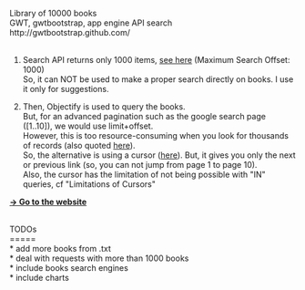 <html>
<body>
<p>
Library of 10000 books<br/>
GWT, gwtbootstrap, app engine API search<br/>
http://gwtbootstrap.github.com/<br/><br/>
<ol>
<li>
<p>Search API returns only 1000 items, 
<a href="https://developers.google.com/appengine/docs/java/search/overview#Quotas">see here</a>
 (Maximum Search Offset: 1000)<br/>
So, it can NOT be used to make a proper search directly on books. I use it only for suggestions.
</p>
</li>
<li>
<p>
Then, Objectify is used to query the books. <br/>
But, for an advanced pagination such as the google search page ([1..10]), we would use limit+offset.<br/>
However, this is too resource-consuming when you look for thousands of records (also quoted <a href="https://developers.google.com/appengine/articles/paging">here</a>).<br/>
So, the alternative is using a cursor (<a href="https://developers.google.com/appengine/docs/java/datastore/queries#Query_Cursors">here</a>). But, it gives you only the next or previous link (so, you can not jump from page 1 to page 10).
<br/>Also, the cursor has the limitation of not being possible with "IN" queries, cf "Limitations of Cursors"
</p>
</li>

</ol>


<a href="http://pgu-books.appspot.com/"><strong>&#8594; Go to the website</strong></a><br/>
<br/>
</p>
<p>
TODOs<br/>
=====<br/>
* add more books from .txt<br/>
* deal with requests with more than 1000 books<br/>
* include books search engines<br/>
* include charts<br/>
</p>
</body>
</html>
